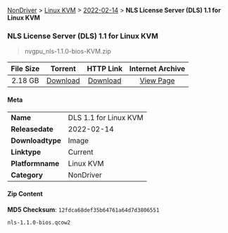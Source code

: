 
[NonDriver](/README.md)  >  [Linux KVM](/index/NonDriver/Linux_KVM.md)  >  [2022-02-14](/index/NonDriver/Linux_KVM/2022-02-14.md)  >  **NLS License Server (DLS) 1.1 for Linux KVM**


###    NLS License Server (DLS) 1.1 for Linux KVM

> nvgpu_nls-1.1.0-bios-KVM.zip   


| **File Size** | **Torrent**  | **HTTP Link** | **Internet Archive** |
|:-------------:|:------------:|:-------------:|:--------------------:|
| 2.18 GB |  [Download](https://archive.org/download/nvgpu_nls-1.1.0-bios-KVM.zip/nvgpu_nls-1.1.0-bios-KVM.zip_archive.torrent)       | [Download](https://archive.org/compress/nvgpu_nls-1.1.0-bios-KVM.zip) | [View Page](https://archive.org/details/nvgpu_nls-1.1.0-bios-KVM.zip)       |

#### Meta

<table>
<tr><td><strong>Name</strong></td><td>DLS 1.1 for Linux KVM</td></tr>
<tr><td><strong>Releasedate</strong></td><td>2022-02-14</td></tr>
<tr><td><strong>Downloadtype</strong></td><td>Image</td></tr>
<tr><td><strong>Linktype</strong></td><td>Current</td></tr>
<tr><td><strong>Platformname</strong></td><td>Linux KVM</td></tr>
<tr><td><strong>Category</strong></td><td>NonDriver</td></tr>
</table>

#### Zip Content

**MD5 Checksum**: `12fdca68def35b64761a64d7d3806551`

```text
nls-1.1.0-bios.qcow2
```